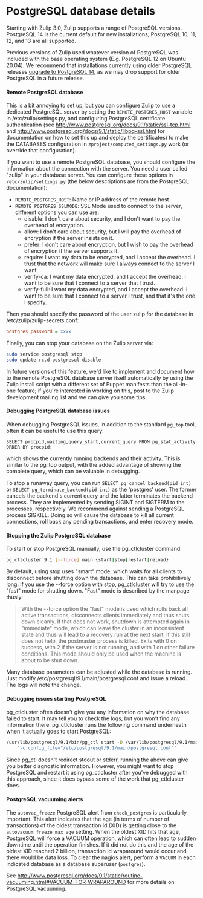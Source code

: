 # PostgreSQL database details

Starting with Zulip 3.0, Zulip supports a range of PostgreSQL
versions. PostgreSQL 14 is the current default for new installations;
PostgreSQL 10, 11, 12, and 13 are all supported.

Previous versions of Zulip used whatever version of PostgreSQL was
included with the base operating system (E.g. PostgreSQL 12 on Ubuntu
20.04). We recommend that installations currently using older
PostgreSQL releases [upgrade to PostgreSQL 14][upgrade-postgresql], as
we may drop support for older PostgreSQL in a future release.

[upgrade-postgresql]: upgrade-or-modify.md#upgrading-postgresql

#### Remote PostgreSQL database

This is a bit annoying to set up, but you can configure Zulip to use a
dedicated PostgreSQL server by setting the `REMOTE_POSTGRES_HOST`
variable in /etc/zulip/settings.py, and configuring PostgreSQL
certificate authentication (see
http://www.postgresql.org/docs/9.1/static/ssl-tcp.html and
http://www.postgresql.org/docs/9.1/static/libpq-ssl.html for
documentation on how to set this up and deploy the certificates) to
make the DATABASES configuration in `zproject/computed_settings.py`
work (or override that configuration).

If you want to use a remote PostgreSQL database, you should configure
the information about the connection with the server. You need a user
called "zulip" in your database server. You can configure these
options in `/etc/zulip/settings.py` (the below descriptions are from the
PostgreSQL documentation):

- `REMOTE_POSTGRES_HOST`: Name or IP address of the remote host
- `REMOTE_POSTGRES_SSLMODE`: SSL Mode used to connect to the server,
  different options you can use are:
  - disable: I don't care about security, and I don't want to pay the
    overhead of encryption.
  - allow: I don't care about security, but I will pay the overhead of
    encryption if the server insists on it.
  - prefer: I don't care about encryption, but I wish to pay the
    overhead of encryption if the server supports it.
  - require: I want my data to be encrypted, and I accept the
    overhead. I trust that the network will make sure I always connect
    to the server I want.
  - verify-ca: I want my data encrypted, and I accept the overhead. I
    want to be sure that I connect to a server that I trust.
  - verify-full: I want my data encrypted, and I accept the
    overhead. I want to be sure that I connect to a server I trust,
    and that it's the one I specify.

Then you should specify the password of the user zulip for the
database in /etc/zulip/zulip-secrets.conf:

```ini
postgres_password = xxxx
```

Finally, you can stop your database on the Zulip server via:

```bash
sudo service postgresql stop
sudo update-rc.d postgresql disable
```

In future versions of this feature, we'd like to implement and
document how to the remote PostgreSQL database server itself
automatically by using the Zulip install script with a different set
of Puppet manifests than the all-in-one feature; if you're interested
in working on this, post to the Zulip development mailing list and we
can give you some tips.

#### Debugging PostgreSQL database issues

When debugging PostgreSQL issues, in addition to the standard `pg_top`
tool, often it can be useful to use this query:

```postgresql
SELECT procpid,waiting,query_start,current_query FROM pg_stat_activity ORDER BY procpid;
```

which shows the currently running backends and their activity. This is
similar to the pg_top output, with the added advantage of showing the
complete query, which can be valuable in debugging.

To stop a runaway query, you can run
`SELECT pg_cancel_backend(pid int)` or
`SELECT pg_terminate_backend(pid int)` as the 'postgres' user. The
former cancels the backend's current query and the latter terminates
the backend process. They are implemented by sending SIGINT and
SIGTERM to the processes, respectively. We recommend against sending
a PostgreSQL process SIGKILL. Doing so will cause the database to kill
all current connections, roll back any pending transactions, and enter
recovery mode.

#### Stopping the Zulip PostgreSQL database

To start or stop PostgreSQL manually, use the pg_ctlcluster command:

```bash
pg_ctlcluster 9.1 [--force] main {start|stop|restart|reload}
```

By default, using stop uses "smart" mode, which waits for all clients
to disconnect before shutting down the database. This can take
prohibitively long. If you use the --force option with stop,
pg_ctlcluster will try to use the "fast" mode for shutting
down. "Fast" mode is described by the manpage thusly:

> With the --force option the "fast" mode is used which rolls back all
> active transactions, disconnects clients immediately and thus shuts
> down cleanly. If that does not work, shutdown is attempted again in
> "immediate" mode, which can leave the cluster in an inconsistent state
> and thus will lead to a recovery run at the next start. If this still
> does not help, the postmaster process is killed. Exits with 0 on
> success, with 2 if the server is not running, and with 1 on other
> failure conditions. This mode should only be used when the machine is
> about to be shut down.

Many database parameters can be adjusted while the database is
running. Just modify /etc/postgresql/9.1/main/postgresql.conf and
issue a reload. The logs will note the change.

#### Debugging issues starting PostgreSQL

pg_ctlcluster often doesn't give you any information on why the
database failed to start. It may tell you to check the logs, but you
won't find any information there. pg_ctlcluster runs the following
command underneath when it actually goes to start PostgreSQL:

```bash
/usr/lib/postgresql/9.1/bin/pg_ctl start -D /var/lib/postgresql/9.1/main -s -o \
    '-c config_file="/etc/postgresql/9.1/main/postgresql.conf"'
```

Since pg_ctl doesn't redirect stdout or stderr, running the above can
give you better diagnostic information. However, you might want to
stop PostgreSQL and restart it using pg_ctlcluster after you've debugged
with this approach, since it does bypass some of the work that
pg_ctlcluster does.

#### PostgreSQL vacuuming alerts

The `autovac_freeze` PostgreSQL alert from `check_postgres` is
particularly important. This alert indicates that the age (in terms
of number of transactions) of the oldest transaction id (XID) is
getting close to the `autovacuum_freeze_max_age` setting. When the
oldest XID hits that age, PostgreSQL will force a VACUUM operation,
which can often lead to sudden downtime until the operation finishes.
If it did not do this and the age of the oldest XID reached 2 billion,
transaction id wraparound would occur and there would be data loss.
To clear the nagios alert, perform a `VACUUM` in each indicated
database as a database superuser (`postgres`).

See
http://www.postgresql.org/docs/9.1/static/routine-vacuuming.html#VACUUM-FOR-WRAPAROUND
for more details on PostgreSQL vacuuming.
